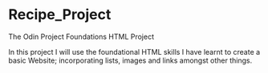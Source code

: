 # Recipe_Project
The Odin Project Foundations HTML Project

In this project I will use the foundational HTML skills I have learnt to create a basic Website; incorporating lists, images and links amongst other things.